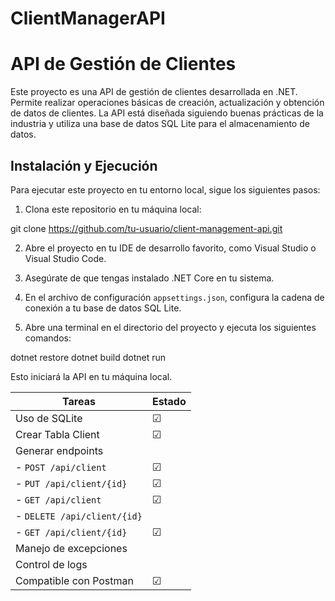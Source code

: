 # ClientManagerAPI
# API de Gestión de Clientes

Este proyecto es una API de gestión de clientes desarrollada en .NET. Permite realizar operaciones básicas de creación, actualización y obtención de datos de clientes. La API está diseñada siguiendo buenas prácticas de la industria y utiliza una base de datos SQL Lite para el almacenamiento de datos.

## Instalación y Ejecución

Para ejecutar este proyecto en tu entorno local, sigue los siguientes pasos:

1. Clona este repositorio en tu máquina local:

git clone https://github.com/tu-usuario/client-management-api.git

2. Abre el proyecto en tu IDE de desarrollo favorito, como Visual Studio o Visual Studio Code.

3. Asegúrate de que tengas instalado .NET Core en tu sistema.

4. En el archivo de configuración `appsettings.json`, configura la cadena de conexión a tu base de datos SQL Lite.

5. Abre una terminal en el directorio del proyecto y ejecuta los siguientes comandos:

dotnet restore
dotnet build
dotnet run

Esto iniciará la API en tu máquina local.

| Tareas               | Estado    |
| -------------------- | --------- |
| Uso de SQLite        | &#9745;    |
| Crear Tabla Client   | &#9745;    |
| Generar endpoints    |           |
| - `POST /api/client` | &#9745;    |
| - `PUT /api/client/{id}` | &#9745; |
| - `GET /api/client`  | &#9745;    |
| - `DELETE /api/client/{id}` |      |
| - `GET /api/client/{id}` | &#9745; |
| Manejo de excepciones |          |
| Control de logs      |          |
| Compatible con Postman | &#9745;   |
